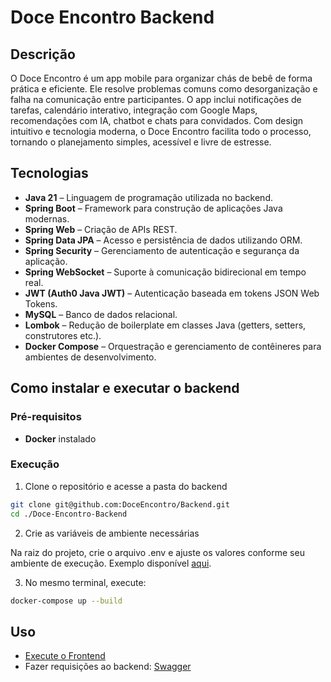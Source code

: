 # Doce Encontro Backend
## Descrição
O Doce Encontro é um app mobile para organizar chás de bebê de forma prática e eficiente. Ele resolve problemas comuns como desorganização e falha na comunicação entre participantes. O app inclui notificações de tarefas, calendário interativo, integração com Google Maps, recomendações com IA, chatbot e chats para convidados. Com design intuitivo e tecnologia moderna, o Doce Encontro facilita todo o processo, tornando o planejamento simples, acessível e livre de estresse.

## Tecnologias
- **Java 21** – Linguagem de programação utilizada no backend.
- **Spring Boot** – Framework para construção de aplicações Java modernas.
- **Spring Web** – Criação de APIs REST.
- **Spring Data JPA** – Acesso e persistência de dados utilizando ORM.
- **Spring Security** – Gerenciamento de autenticação e segurança da aplicação.
- **Spring WebSocket** – Suporte à comunicação bidirecional em tempo real.
- **JWT (Auth0 Java JWT)** – Autenticação baseada em tokens JSON Web Tokens.
- **MySQL** – Banco de dados relacional.
- **Lombok** – Redução de boilerplate em classes Java (getters, setters, construtores etc.).
- **Docker Compose** – Orquestração e gerenciamento de contêineres para ambientes de desenvolvimento.

## Como instalar e executar o backend

### Pré-requisitos
- **Docker** instalado

### Execução
1. Clone o repositório e acesse a pasta do backend
```bash
git clone git@github.com:DoceEncontro/Backend.git 
cd ./Doce-Encontro-Backend
```

2. Crie as variáveis de ambiente necessárias

Na raiz do projeto, crie o arquivo .env e ajuste os valores conforme seu ambiente de execução. Exemplo disponível [aqui](https://github.com/DoceEncontro/Doce-Encontro-Backend/blob/main/.env-example).

3. No mesmo terminal, execute:
```bash
docker-compose up --build 
```

## Uso
- [Execute o Frontend](https://github.com/DoceEncontro/Frontend)
- Fazer requisições ao backend: [Swagger](http://localhost:8080/swagger-ui/index.html)
